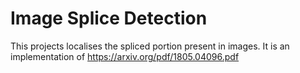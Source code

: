 # Image Splice Detection
This projects localises the spliced portion present in images. It is an implementation of https://arxiv.org/pdf/1805.04096.pdf
